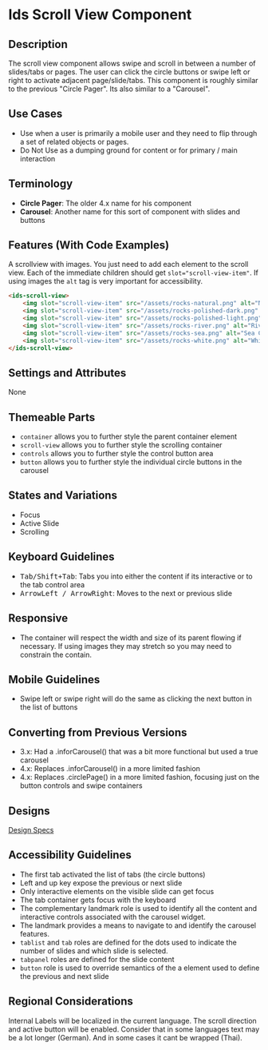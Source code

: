 # Ids Scroll View Component

## Description

The scroll view component allows swipe and scroll in between a number of slides/tabs or pages. The user can click the circle buttons or swipe left or right to activate adjacent page/slide/tabs. This component is roughly similar to the previous "Circle Pager". Its also similar to a "Carousel".

## Use Cases

- Use when a user is primarily a mobile user and they need to flip through a set of related objects or pages.
- Do Not Use as a dumping ground for content or for primary / main interaction

## Terminology

- **Circle Pager**: The older 4.x name for his component
- **Carousel**: Another name for this sort of component with slides and buttons

## Features (With Code Examples)

A scrollview with images. You just need to add each element to the scroll view. Each of the immediate children should get `slot="scroll-view-item"`. If using images the `alt` tag is very important for accessibility.

```html
<ids-scroll-view>
    <img slot="scroll-view-item" src="/assets/rocks-natural.png" alt="Natural Rocks">
    <img slot="scroll-view-item" src="/assets/rocks-polished-dark.png" alt="Dark Polished Rocks">
    <img slot="scroll-view-item" src="/assets/rocks-polished-light.png" alt="Light Polished Rocks">
    <img slot="scroll-view-item" src="/assets/rocks-river.png" alt="River Cured Rocks">
    <img slot="scroll-view-item" src="/assets/rocks-sea.png" alt="Sea Cured Rocks">
    <img slot="scroll-view-item" src="/assets/rocks-white.png" alt="White Rocks">
</ids-scroll-view>
```

## Settings and Attributes

None

## Themeable Parts

- `container` allows you to further style the parent container element
- `scroll-view` allows you to further style the scrolling container
- `controls` allows you to further style the control button area
- `button` allows you to further style the individual circle buttons in the carousel

## States and Variations

- Focus
- Active Slide
- Scrolling

## Keyboard Guidelines

- <kbd>Tab/Shift+Tab</kbd>: Tabs you into either the content if its interactive or to the tab control area
- <kbd>ArrowLeft / ArrowRight</kbd>: Moves to the next or previous slide

## Responsive

- The container will respect the width and size of its parent flowing if necessary. If using images they may stretch so you may need to constrain the contain.

## Mobile Guidelines

- Swipe left or swipe right will do the same as clicking the next button in the list of buttons

## Converting from Previous Versions

- 3.x: Had a .inforCarousel() that was a bit more functional but used a true carousel
- 4.x: Replaces .inforCarousel() in a more limited fashion
- 4.x: Replaces .circlePage() in a more limited fashion, focusing just on the button controls and swipe containers

## Designs

[Design Specs](https://www.figma.com/file/yaJ8mJrqRRej8oTsd6iT8P/IDS-(SoHo)-Component-Library-v4.5?node-id=760%3A771)

## Accessibility Guidelines

- The first tab activated the list of tabs (the circle buttons)
- Left and up key expose the previous or next slide
- Only interactive elements on the visible slide can get focus
- The tab container gets focus with the keyboard
- The complementary landmark role is used to identify all the content and interactive controls associated with the carousel widget.
- The landmark provides a means to navigate to and identify the carousel features.
- `tablist` and `tab` roles are defined for the dots used to indicate the number of slides and which slide is selected.
- `tabpanel` roles are defined for the slide content
- `button` role is used to override semantics of the a element used to define the previous and next slide

## Regional Considerations

Internal Labels will be localized in the current language. The scroll direction and active button will be enabled. Consider that in some languages text may be a lot longer (German). And in some cases it cant be wrapped (Thai).
